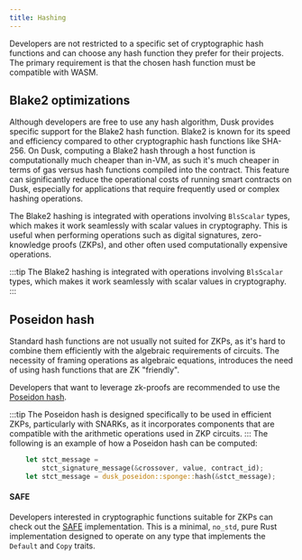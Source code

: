 ```yaml
---
title: Hashing
---
```


Developers are not restricted to a specific set of cryptographic hash functions and can choose any hash function they prefer for their projects. The primary requirement is that the chosen hash function must be compatible with WASM.

## Blake2 optimizations

Although developers are free to use any hash algorithm, Dusk provides specific support for the Blake2 hash function. Blake2 is known for its speed and efficiency compared to other cryptographic hash functions like SHA-256. On Dusk, computing a Blake2 hash through a host function is computationally much cheaper than in-VM, as such it's much cheaper in terms of gas versus hash functions compiled into the contract. This feature can significantly reduce the operational costs of running smart contracts on Dusk, especially for applications that require frequently used or complex hashing operations.

The Blake2 hashing is integrated with operations involving `BlsScalar` types, which makes it work seamlessly with scalar values in cryptography. This is useful when performing operations such as digital signatures, zero-knowledge proofs (ZKPs), and other often used computationally expensive operations.

:::tip
The Blake2 hashing is integrated with operations involving `BlsScalar` types, which makes it work seamlessly with scalar values in cryptography.
:::

## Poseidon hash

Standard hash functions are not usually not suited for ZKPs, as it's hard to combine them efficiently with the algebraic requirements of circuits. The necessity of framing operations as algebraic equations, introduces the need of using hash functions that are ZK "friendly".

Developers that want to leverage zk-proofs are recommended to use the <a href="https://github.com/dusk-network/Poseidon252" target="_blank">Poseidon hash</a>. 

:::tip
The Poseidon hash is designed specifically to be used in efficient ZKPs, particularly with SNARKs, as it incorporates components that are compatible with the arithmetic operations used in ZKP circuits.
:::
The following is an example of how a Poseidon hash can be computed:

```rust
    let stct_message =
        stct_signature_message(&crossover, value, contract_id);
    let stct_message = dusk_poseidon::sponge::hash(&stct_message);
```

#### SAFE

Developers interested in cryptographic functions suitable for ZKPs can check out the <a href="https://github.com/dusk-network/safe/tree/2d42f41f05e141a5786ea655e99ba1f3dae217bd" target="_blank">SAFE</a> implementation. This is a minimal, `no_std`, pure Rust implementation designed to operate on any type that implements the `Default` and `Copy` traits.
